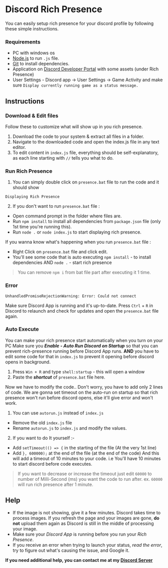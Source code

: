 
# Discord Rich Presence
You can easily setup rich presence for your discord profile by following these simple instructions.

### Requirements
- PC with windows os
- [Node.js](https://nodejs.org/en/download/) to run `.js` file.
- [Git](https://git-scm.com/downloads) to install dependencies.
- Application on [Discord Developer Portal](https://discord.com/developers/applications) with some assets (under Rich Presence)
- User Settings - Discord app -> User Settings -> Game Activity and make sure `Display currently running game as a status message.`

## Instructions
### Download & Edit files
Follow these to customize what will show up in you rich presence.
1. Download the code to your system & extract all files in a folder.
2. Navigate to the downloaded code and open the index.js file in any text editor.
3. To edit content in `index.js` file, everything should be self-explanatory, as each line starting with `//` tells you what to do.

### Run Rich Presence

1. You can simply double click on `presence.bat` file to run the code and it should show 
```
Displaying Rich Presence
```
2. If you don't want to run `presence.bat` file :
- Open command prompt in the folder where files are.
- Run `npm install` to install all dependencies from `package.json` file (only 1st time you're running this).
- Run `node .` or `node index.js` to start displaying rich presence.

If you wanna know what's happening when you run `presence.bat` file :
-  Right Click on `presence.bat` file and click edit.
- You'll see some code that is auto executing `npm install` - to install dependencies AND `node .` - start rich presence
> You can remove `npm i` from bat file part after executing it 1 time.

### Error
```
UnhandledPromiseRejectionWarning: Error: Could not connect
```
Make sure Discord App is running and it's up-to-date. Press  `Ctrl`  +  `R`  in Discord to relaunch and check for updates and open the  `presence.bat`  file again.

### Auto Execute
You can make your rich presence start automatically when you turn on your PC
Make sure you ***Enable - Auto Run Discord on Startup*** so that you can prevent rich-presence running before Discord App runs.
**AND** you have to edit some code for that in `index.js` to prevent it opening before discord opens in background.
1. Press `Win + R` and type `shell:startup` - this will open a window
2. Paste the ***shortcut*** of `presence.bat` file here.

Now we have to modify the code.. Don't worry, you have to add only 2 lines of code.
We are gonna set timeout on the auto-run on startup so that rich presence won't run before discord opens, else it'll give error and won't work.
1. You can use `autorun.js` instead of `index.js` 
 - Remove the old `index.js` file
 - Rename `autorun.js` to `index.js` and modify the values.
 
2. If you want to do It yourself :-
- Add `setTimeout(() => {` in the starting of the file (At the very 1st line)
-  Add `}, 600000);` at the end of the file (at the end of the code)
And this will add a timeout of 10 minutes to your code.
i.e You'll have 10 minutes to start discord before code executes.

> If you want to decrease or increase the timeout just edit `60000` to number of Milli-Second (ms) you want the code to run after.
> ex. `60000` will run rich presence after 1 minute.

## Help
- If the image is not showing, give it a few minutes. Discord takes time to process images. If you refresh the page and your images are gone, **do not** upload them again as Discord is still in the middle of processing your image.
- Make sure your *Discord App* is running before you run your *Rich Presence*.
- If you receive an error when trying to launch your status, _read the error_, try to figure out what's causing the issue, and Google it.

**If you need additional help, you can contact me at my [Discord Server](https://discord.gg/8kdx63YsDf "DEV Studios")**
